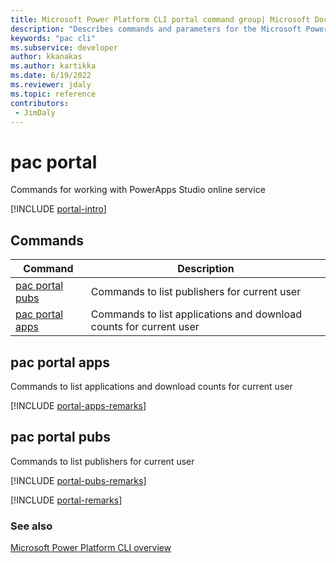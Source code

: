 ```yaml
---
title: Microsoft Power Platform CLI portal command group| Microsoft Docs
description: "Describes commands and parameters for the Microsoft Power Platform CLI portal command group."
keywords: "pac cli"
ms.subservice: developer
author: kkanakas
ms.author: kartikka
ms.date: 6/19/2022
ms.reviewer: jdaly
ms.topic: reference
contributors: 
 - JimDaly
---
```

<!-- 
Do not edit this file. 
This file is generated by a program and any changes will be overwritten when this topic is re-generated.
Use the include files to add additional content to this topic.
-->
# pac portal

Commands for working with PowerApps Studio online service

[!INCLUDE [portal-intro](includes/portal-intro.md)]

## Commands

|Command|Description|
|---------|---------|
|[pac portal pubs](#pac-portal-pubs)|Commands to list publishers for current user|
|[pac portal apps](#pac-portal-apps)|Commands to list applications and download counts for current user|


## pac portal apps

Commands to list applications and download counts for current user

[!INCLUDE [portal-apps-remarks](includes/portal-apps-remarks.md)]

## pac portal pubs

Commands to list publishers for current user

[!INCLUDE [portal-pubs-remarks](includes/portal-pubs-remarks.md)]

[!INCLUDE [portal-remarks](includes/portal-remarks.md)]

### See also

[Microsoft Power Platform CLI overview](../introduction.md)